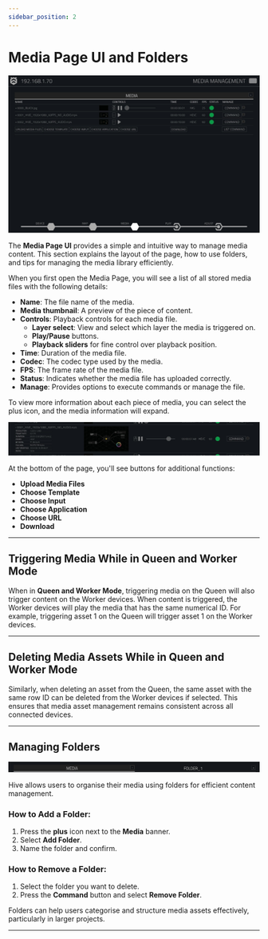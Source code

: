 ```yaml
---
sidebar_position: 2
---
```


# Media Page UI and Folders

![Media Page Overview](\img\user-manual\media-media\image2.jpeg)

The **Media Page UI** provides a simple and intuitive way to manage media content. This section explains the layout of the page, how to use folders, and tips for managing the media library efficiently.

When you first open the Media Page, you will see a list of all stored media files with the following details:

- **Name**: The file name of the media.
- **Media thumbnail**: A preview of the piece of content.
- **Controls**: Playback controls for each media file.
  - **Layer select**: View and select which layer the media is triggered on.
  - **Play/Pause** buttons.
  - **Playback sliders** for fine control over playback position.
- **Time**: Duration of the media file.
- **Codec**: The codec type used by the media.
- **FPS**: The frame rate of the media file.
- **Status**: Indicates whether the media file has uploaded correctly.
- **Manage**: Provides options to execute commands or manage the file.

To view more information about each piece of media, you can select the plus icon, and the media information will expand.

![Media Page UI Initial View](\img\user-manual\media-media\image3.jpeg)

At the bottom of the page, you'll see buttons for additional functions:

- **Upload Media Files**
- **Choose Template**
- **Choose Input**
- **Choose Application**
- **Choose URL**
- **Download**

---

## Triggering Media While in Queen and Worker Mode

When in **Queen and Worker Mode**, triggering media on the Queen will also trigger content on the Worker devices. When content is triggered, the Worker devices will play the media that has the same numerical ID. For example, triggering asset 1 on the Queen will trigger asset 1 on the Worker devices.

---

## Deleting Media Assets While in Queen and Worker Mode

Similarly, when deleting an asset from the Queen, the same asset with the same row ID can be deleted from the Worker devices if selected. This ensures that media asset management remains consistent across all connected devices.

---

## Managing Folders

![Media Page Folders](\img\user-manual\media-media\image12.png)

Hive allows users to organise their media using folders for efficient content management.

### How to Add a Folder:
1. Press the **plus** icon next to the **Media** banner.
2. Select **Add Folder**.
3. Name the folder and confirm.

### How to Remove a Folder:
1. Select the folder you want to delete.
2. Press the **Command** button and select **Remove Folder**.

Folders can help users categorise and structure media assets effectively, particularly in larger projects.

---
